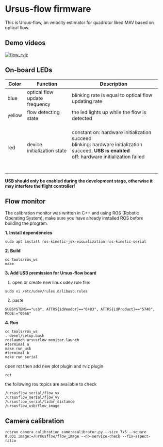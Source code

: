# Ursus-flow firmware

This is Ursus-flow, an velocity estimator for quadrotor liked MAV based on optical flow.

## Demo videos

[![flow_rviz](https://github.com/shengwen1997/ursus-flow-firmware/blob/master/materials/flow_demo.png?raw=true)](https://www.youtube.com/watch?v=TZlbP051b0A)

## On-board LEDs

| Color  | Function                    | Description                                                                                                                                                         |
|--------|-----------------------------|---------------------------------------------------------------------------------------------------------------------------------------------------------------------|
| blue   | optical flow update frequency | blinking rate is equal to optical flow updating rate|
| yellow | flow detecting state        | the led lights up while the flow is detected                                                                                                                                                                   |
| red    | device initialization state | </br>constant on: hardware initialization succeed</br>blinking: hardware initialization succeed, **USB is enabled**</br>off: hardware initialization failed                                                                                                       |

**USB should only be enabled during the development stage, otherwise it may interfere the flight controller!**

## Flow monitor

The calibration monitor was written in C++ and using ROS (Robotic Operating System),
make sure you have already installed ROS before building the program.

**1. Install dependencies**

```
sudo apt install ros-kinetic-jsk-visualization ros-kinetic-serial
```

**2. Build**

```
cd tools/ros_ws
make
```

**3. Add USB premission for Ursus-flow board**

1. open or create new linux udev rule file:

```
sudo vi /etc/udev/rules.d/libusb.rules
```

2. paste

```
SUBSYSTEMS=="usb", ATTRS{idVendor}=="0483", ATTRS{idProduct}=="5740", MODE:="0666"
```


**4. Run**

```
cd tools/ros_ws
. devel/setup.bash
roslaunch ursusflow monitor.launch
#terminal a
make run_usb
#terminal b
make run_serial
```

open rqt then add new plot plugin and rviz plugin

```
rqt
```

the following ros topics are available to check

```
/ursusflow_serial/flow_vx
/ursusflow_serial/flow_vy
/ursusflow_serial/lidar_distance
/ursusflow_usb/flow_image
```

## Camera calibration

```
rosrun camera_calibration cameracalibrator.py --size 7x5 --square 0.031 image:=/ursusflow/flow_image --no-service-check --fix-aspect-ratio
```

